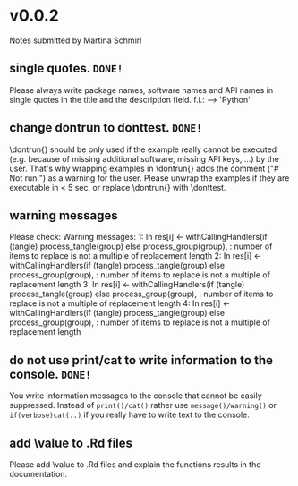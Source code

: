 # v0.0.2
Notes submitted by Martina Schmirl

## single quotes. `DONE!`
Please always write package names, software names and API names in
single quotes in the title and the description field.
f.i.: --> 'Python'

## change dontrun to donttest. `DONE!`
\dontrun{} should be only used if the example really cannot be executed
(e.g. because of missing additional software, missing API keys, ...) by
the user. That's why wrapping examples in \dontrun{} adds the comment
("# Not run:") as a warning for the user.
Please unwrap the examples if they are executable in < 5 sec, or replace
\dontrun{} with \donttest.

## warning messages
Please check:
Warning messages:
1: In res[i] <- withCallingHandlers(if (tangle) process_tangle(group)
else process_group(group),  :
   number of items to replace is not a multiple of replacement length
2: In res[i] <- withCallingHandlers(if (tangle) process_tangle(group)
else process_group(group),  :
   number of items to replace is not a multiple of replacement length
3: In res[i] <- withCallingHandlers(if (tangle) process_tangle(group)
else process_group(group),  :
   number of items to replace is not a multiple of replacement length
4: In res[i] <- withCallingHandlers(if (tangle) process_tangle(group)
else process_group(group),  :
   number of items to replace is not a multiple of replacement length


## do not use print/cat to write information to the console. `DONE!`
You write information messages to the console that cannot be easily
suppressed. Instead of `print()/cat()` rather use `message()/warning()`  or
`if(verbose)cat(..)` if you really have to write text to the console.


## add \value to .Rd files
Please add \value to .Rd files and explain the functions results in the
documentation.
